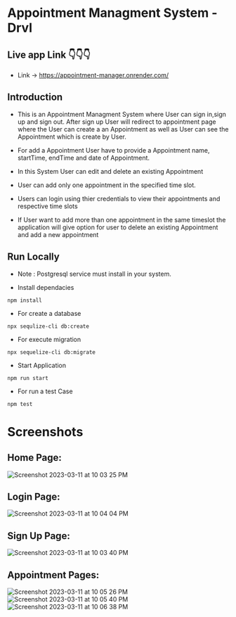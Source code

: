 # Appointment Managment System - Drvl

## Live app Link :point_down::point_down::point_down:

- Link -> https://appointment-manager.onrender.com/

## Introduction

- This is an Appointment Managment System where User can sign in,sign up and sign out. After sign up User will redirect to appointment page where the User can create a an Appointment as well as User can see the Appointment which is create by User.

- For add a Appointment User have to provide a Appointment name, startTime, endTime and date of Appointment.

- In this System User can edit and delete an existing Appointment

- User can add only one appointment in the specified time slot.

- Users can login using thier credentials to view their appointments and respective time slots

- If User want to add more than one appointment in the same timeslot the application will give option for user to
  delete an existing Appointment and add a new appointment

## Run Locally

- Note : Postgresql service must install in your system.

- Install dependacies

```
npm install
```

- For create a database

```
npx sequlize-cli db:create
```

- For execute migration

```
npx sequelize-cli db:migrate
```

- Start Application

```
npm run start
```

- For run a test Case

```
npm test
```

# Screenshots

## Home Page:

![Screenshot 2023-03-11 at 10 03 25 PM](https://user-images.githubusercontent.com/103437774/224496435-95177dbc-5252-4329-981c-7f0168e1f11a.png)

## Login Page:

![Screenshot 2023-03-11 at 10 04 04 PM](https://user-images.githubusercontent.com/103437774/224496460-7160fee4-21ba-4b7f-a838-54d28e90c2a2.png)

## Sign Up Page:

![Screenshot 2023-03-11 at 10 03 40 PM](https://user-images.githubusercontent.com/103437774/224496477-b9b2e238-6276-4d36-a1e6-0afc2c901bf1.png)

## Appointment Pages:

![Screenshot 2023-03-11 at 10 05 26 PM](https://user-images.githubusercontent.com/103437774/224496502-2ee7fc2e-72f8-4a3f-b46f-6fb842aa27b2.png)
![Screenshot 2023-03-11 at 10 05 40 PM](https://user-images.githubusercontent.com/103437774/224496512-45516943-83c9-4448-aaa3-a0a820463bf6.png)
![Screenshot 2023-03-11 at 10 06 38 PM](https://user-images.githubusercontent.com/103437774/224496533-d236333e-5406-40fc-bee0-60c39ebc91f8.png)
